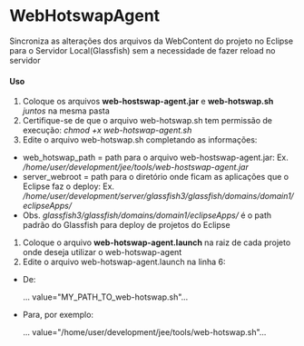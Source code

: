 # WebHotswapAgent

Sincroniza as alterações dos arquivos da WebContent do projeto no Eclipse para o Servidor Local(Glassfish) sem a necessidade de fazer reload no servidor

#### Uso

1. Coloque os arquivos **web-hostswap-agent.jar** e **web-hotswap.sh** _juntos_ na mesma pasta
1. Certifique-se de que o arquivo web-hotswap.sh tem permissão de execução: _chmod +x web-hotswap-agent.sh_
1. Edite o arquivo web-hotswap.sh completando as informações:
  * web_hotswap_path = path para o arquivo web-hostswap-agent.jar: Ex. _/home/user/development/jee/tools/web-hostswap-agent.jar_
  * server_webroot = path para o diretório onde ficam as aplicações que o Eclipse faz o deploy: Ex. _/home/user/development/server/glassfish3/glassfish/domains/domain1/eclipseApps/_
  * Obs. _glassfish3/glassfish/domains/domain1/eclipseApps/_ é o path padrão do Glassfish para deploy de projetos do Eclipse
1. Coloque o arquivo **web-hotswap-agent.launch** na raiz de cada projeto onde deseja utilizar o web-hotswap-agent
1. Edite o arquivo web-hotswap-agent.launch na linha 6:
  * De:
  
	... value="MY_PATH_TO_web-hotswap.sh"...
	
  * Para, por exemplo: 

	... value="/home/user/development/jee/tools/web-hotswap.sh"...